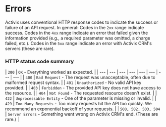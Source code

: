 # Errors

Activix uses conventional HTTP response codes to indicate the success or failure of an API request. In general: Codes in the `2xx` range indicate success. Codes in the `4xx` range indicate an error that failed given the information provided \(e.g., a required parameter was omitted, a charge failed, etc.\). Codes in the `5xx` range indicate an error with Activix CRM's servers \(these are rare\).

### HTTP status code summary

| `200` | `OK` - Everything worked as expected. |
| --- | --- | --- | --- | --- | --- | --- | --- |
| `400` | `Bad Request` - The request was unacceptable, often due to malformed request syntax. |
| `401` | `Unauthorized` - No valid API key provided. |
| `403` | `Forbidden` - The provided API key does not have access to the resource. |
| `404` | `Not Found` - The requested resource doesn't exist. |
| `422` | `Unprocessable Entity` - One of the parameter is missing or invalid. |
| `429` | `Too Many Requests` - Too many requests hit the API too quickly. We recommend an exponential backoff of your requests. |
| `500, 502, 503, 504` | `Server Errors` - Something went wrong on Activix CRM's end. \(These are rare.\) |



